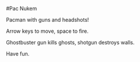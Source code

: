 #Pac Nukem

Pacman with guns and headshots!

Arrow keys to move, space to fire.

Ghostbuster gun kills ghosts, shotgun destroys walls.

Have fun.